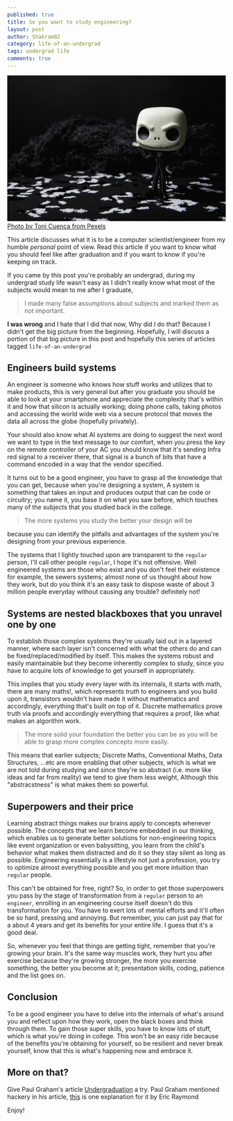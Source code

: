 ```yaml
---
published: true
title: So you want to study engineering?
layout: post
author: Shakram02
category: life-of-an-undergrad
tags: undergrad life
comments: true
---
```

 ![intro-photo](/images/frightening-troll-toy.jpeg)
  [Photo by Toni Cuenca from Pexels](https://www.pexels.com/photo/background-black-black-and-white-creepy-619419/)

This article discusses what it is to be a computer scientist/engineer from my humble *personal* point of view. Read this article if you want to know what you should feel like after graduation and if you want to know if you're keeping on track.

If you came by this post you're probably an undergrad, during my undergrad study life wasn't easy as I didn't really know what most of the subjects would mean to me after I graduate, 

> I made many false assumptions about subjects and marked them as not important.

**I was wrong** and I hate that I did that now, Why did I do that? Because I didn't get the big picture from the beginning. Hopefully, I will discuss a portion of that big picture in this post and hopefully this series of articles tagged `life-of-an-undergrad`

## Engineers build systems

An engineer is someone who knows how stuff works and utilizes that to make products, this is very general but after you graduate you should be able to look at your smartphone and appreciate the complexity that's within it and how that silicon is actually working; doing phone calls, taking photos and accessing the world wide web via a secure protocol that moves the data all across the globe (hopefully privately). 

Your should also know what AI systems are doing to suggest the next word we want to type in the text message to our comfort, when you press the key on the remote controller of your AC you should know that it's sending Infra red signal to a receiver there, that signal is a bunch of bits that have a command encoded in a way that the vendor specified.

It turns out to be a good engineer, you have to grasp all the knowledge that you can get, because when you're designing a system, A system is something that takes an input and produces output that can be code or circuitry; you name it, you base it on what you saw before, which touches many of the subjects that you studied back in the college. 

> The more systems you study the better your design will be

because you can identify the pitfalls and advantages of the system you're designing from your previous experience.

The systems that I lightly touched upon are transparent to the `regular` person, I'll call other people `regular`, I hope it's not offensive. Well engineered systems are those who exist and you don't feel their existence for example, the sewers systems; almost none of us thought about how they work, but do you think it's an easy task to dispose waste of about 3 million people everyday without causing any trouble? definitely not!

## Systems are nested blackboxes that you unravel one by one

To establish those complex systems they're usually laid out in a layered manner, where each layer isn't concerned with what the others do and can be fixed/replaced/modified by itself. This makes the systems robust and easily maintainable but they become inherently complex to study, since you have to acquire lots of knowledge to get yourself in appropriately.

This implies that you study every layer with its internals, it starts with math, there are many maths!, which represents *truth* to engineers and you build upon it, transistors wouldn't have made it without mathematics and accordingly, everything that's built on top of it. Discrete mathematics prove truth via proofs and accordingly everything that requires a proof, like what makes an algorithm work. 

> The more solid your foundation the better you can be as you will be able to grasp more complex concepts more easily.

This means that earlier subjects; Discrete Maths, Conventional Maths, Data Structures, ...etc are more enabling that other subjects, which is what we are not told during studying and since they're so abstract (i.e. more like ideas and far from reality) we tend to give them less weight, Although this "abstracstness" is what makes them so powerful.

## Superpowers and their price

Learning abstract things makes our brains apply to concepts whenever possible. The concepts that we learn become embedded in our thinking, which enables
us to generate better solutions for non-engineering topics like event organization or even babysitting, you learn from the child's behavior what makes them distracted and do it so they stay silent as long as possible. Engineering essentially is a lifestyle not just a profession, you try to optimize almost everything possible and you get more intuition than `regular` people.

This can't be obtained for free, right? So, in order to get those superpowers you pass by the stage of transformation from a `regular` person to an `engineer`, enrolling in an engineering course itself doesn't do this transformation for you. You have to exert lots of mental efforts and it'll often be so hard, pressing and annoying. But remember, you can just pay that for a about 4 years and get its benefits for your entire life. I guess that it's a good deal.

So, whenever you feel that things are getting tight, remember that you're growing your brain. It's the same way muscles work, they hurt you after exercise because they're growing stronger, the more you exercise something, the better you become at it; presentation skills, coding, patience and the list goes on.

## Conclusion
To be a good engineer you have to delve into the internals of what's around you and reflect upon how they work, open the black boxes and think through them. To gain those super skills, you have to know lots of stuff, which is what you're doing in college. This won't be an easy ride because of the benefits you're obtaining for yourself, so be resilient and never break yourself, know that this is what's happening now and embrace it.

## More on that?

Give Paul Graham's article [Undergraduation](http://www.paulgraham.com/college.html) a try. Paul Graham mentioned hackery in his article, [this](http://www.catb.org/esr/faqs/hacker-howto.html#what_is) is one explanation for it by Eric Raymond

Enjoy!

